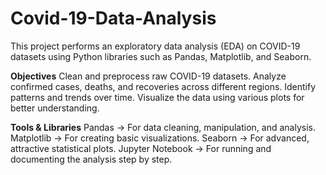 # Covid-19-Data-Analysis
This project performs an exploratory data analysis (EDA) on COVID-19 datasets using Python libraries such as Pandas, Matplotlib, and Seaborn.

**Objectives**
Clean and preprocess raw COVID-19 datasets.
Analyze confirmed cases, deaths, and recoveries across different regions.
Identify patterns and trends over time.
Visualize the data using various plots for better understanding.

**Tools & Libraries**
Pandas → For data cleaning, manipulation, and analysis.
Matplotlib → For creating basic visualizations.
Seaborn → For advanced, attractive statistical plots.
Jupyter Notebook → For running and documenting the analysis step by step.
